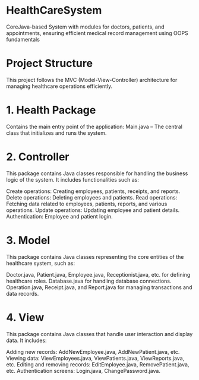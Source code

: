 # HealthCareSystem
CoreJava-based System with modules for doctors, patients, and appointments, ensuring efficient medical record management using OOPS fundamentals

# Project Structure
This project follows the MVC (Model-View-Controller) architecture for managing healthcare operations efficiently.

# 1. Health Package
Contains the main entry point of the application:
Main.java – The central class that initializes and runs the system.

# 2. Controller
This package contains Java classes responsible for handling the business logic of the system. It includes functionalities such as:

Create operations: Creating employees, patients, receipts, and reports.
Delete operations: Deleting employees and patients.
Read operations: Fetching data related to employees, patients, reports, and various operations.
Update operations: Updating employee and patient details.
Authentication: Employee and patient login.

# 3. Model
This package contains Java classes representing the core entities of the healthcare system, such as:

Doctor.java, Patient.java, Employee.java, Receptionist.java, etc. for defining healthcare roles.
Database.java for handling database connections.
Operation.java, Receipt.java, and Report.java for managing transactions and data records.

# 4. View
This package contains Java classes that handle user interaction and display data. It includes:

Adding new records: AddNewEmployee.java, AddNewPatient.java, etc.
Viewing data: ViewEmployees.java, ViewPatients.java, ViewReports.java, etc.
Editing and removing records: EditEmployee.java, RemovePatient.java, etc.
Authentication screens: Login.java, ChangePassword.java.
